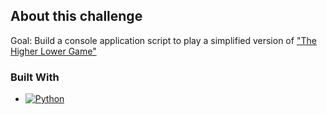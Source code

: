 ## About this challenge
Goal: Build a console application script to play a simplified version of ["The Higher Lower Game"][higher-lower-url]

### Built With
<!-- Badge was generated using https://shields.io/ -->
* [![Python][Python.py]][Python-url]
<!-- MARKDOWN LINKS & IMAGES -->
<!-- https://www.markdownguide.org/basic-syntax/#reference-style-links -->
[Python-url]: https://www.python.org/
[Python.py]: https://img.shields.io/badge/python-py?style=plastic&logo=python
[higher-lower-url]: https://www.higherlowergame.com/